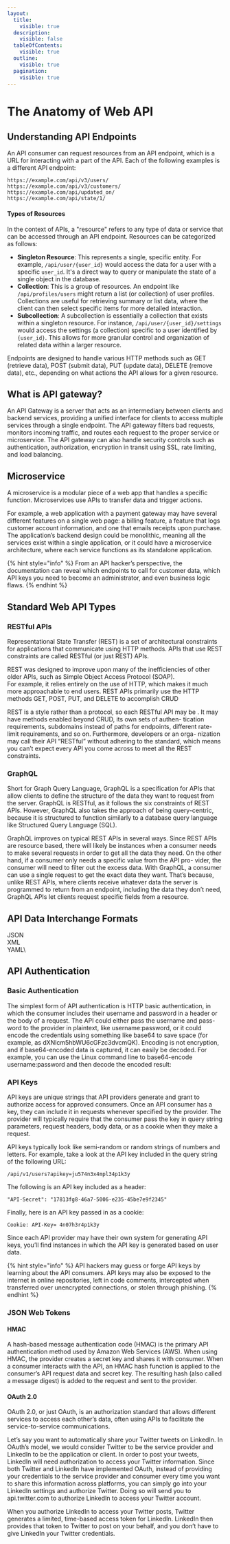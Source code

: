 ```yaml
---
layout:
  title:
    visible: true
  description:
    visible: false
  tableOfContents:
    visible: true
  outline:
    visible: true
  pagination:
    visible: true
---
```


# The Anatomy of Web API

## Understanding API Endpoints

An API consumer can request resources from an API endpoint, which is a URL for interacting with a part of the API. Each of the following examples is a different API endpoint:&#x20;

```
https://example.com/api/v3/users/ 
https://example.com/api/v3/customers/ 
https://example.com/api/updated_on/ 
https://example.com/api/state/1/ 
```

#### Types of Resources

In the context of APIs, a "resource" refers to any type of data or service that can be accessed through an API endpoint. Resources can be categorized as follows:

* **Singleton Resource**: This represents a single, specific entity. For example, `/api/user/{user_id}` would access the data for a user with a specific `user_id`. It's a direct way to query or manipulate the state of a single object in the database.
* **Collection**: This is a group of resources. An endpoint like `/api/profiles/users` might return a list (or collection) of user profiles. Collections are useful for retrieving summary or list data, where the client can then select specific items for more detailed interaction.
* **Subcollection**: A subcollection is essentially a collection that exists within a singleton resource. For instance, `/api/user/{user_id}/settings` would access the settings (a collection) specific to a user identified by `{user_id}`. This allows for more granular control and organization of related data within a larger resource.

Endpoints are designed to handle various HTTP methods such as GET (retrieve data), POST (submit data), PUT (update data), DELETE (remove data), etc., depending on what actions the API allows for a given resource.

## What is API gateway?

An API Gateway is a server that acts as an intermediary between clients and backend services, providing a unified interface for clients to access multiple services through a single endpoint. The API gateway filters bad requests, monitors incoming traffic, and routes each request to the proper service or microservice. The API gateway can also handle security controls such as authentication, authorization, encryption in transit using SSL, rate limiting, and load balancing.

## Microservice&#x20;

A microservice is a modular piece of a web app that handles a specific function. Microservices use APIs to transfer data and trigger actions.&#x20;

For example, a web application with a payment gateway may have several different features on a single web page: a billing feature, a feature that logs customer account information, and one that emails receipts upon purchase. The application’s backend design could be monolithic, meaning all the services exist within a single application, or it could have a microservice architecture, where each service functions as its standalone application.

{% hint style="info" %}
From an API hacker’s perspective, the documentation can reveal which endpoints to call for customer data, which API keys you need to become an administrator, and even business logic flaws.
{% endhint %}

## Standard Web API Types

### RESTful APIs

Representational State Transfer (REST) is a set of architectural constraints for applications that communicate using HTTP methods. APIs that use REST constraints are called RESTful (or just REST) APIs.

REST was designed to improve upon many of the inefficiencies of other older APIs, such as Simple Object Access Protocol (SOAP).\
For example, it relies entirely on the use of HTTP, which makes it much more approachable to end users. REST APIs primarily use the HTTP methods GET, POST, PUT, and DELETE to accomplish CRUD

REST is a style rather than a protocol, so each RESTful API may be . It may have methods enabled beyond CRUD, its own sets of authen- tication requirements, subdomains instead of paths for endpoints, different rate-limit requirements, and so on. Furthermore, developers or an orga- nization may call their API “RESTful” without adhering to the standard, which means you can’t expect every API you come across to meet all the REST constraints.

### GraphQL

Short for Graph Query Language, GraphQL is a specification for APIs that allow clients to define the structure of the data they want to request from the server. GraphQL is RESTful, as it follows the six constraints of REST APIs. However, GraphQL also takes the approach of being query-centric, because it is structured to function similarly to a database query language like Structured Query Language (SQL).

GraphQL improves on typical REST APIs in several ways. Since REST APIs are resource based, there will likely be instances when a consumer needs to make several requests in order to get all the data they need. On the other hand, if a consumer only needs a specific value from the API pro- vider, the consumer will need to filter out the excess data. With GraphQL, a consumer can use a single request to get the exact data they want. That’s because, unlike REST APIs, where clients receive whatever data the server is programmed to return from an endpoint, including the data they don’t need, GraphQL APIs let clients request specific fields from a resource.

## API Data Interchange Formats

JSON\
XML\
YAML\


## API Authentication

### Basic Authentication

The simplest form of API authentication is HTTP basic authentication, in which the consumer includes their username and password in a header or the body of a request. The API could either pass the username and pass- word to the provider in plaintext, like username:password, or it could encode the credentials using something like base64 to save space (for example, as dXNlcm5hbWU6cGFzc3dvcmQK). Encoding is not encryption, and if base64-encoded data is captured, it can easily be decoded. For example, you can use the Linux command line to base64-encode username:password and then decode the encoded result:

### API Keys

API keys are unique strings that API providers generate and grant to authorize access for approved consumers. Once an API consumer has a key, they can include it in requests whenever specified by the provider. The provider will typically require that the consumer pass the key in query string parameters, request headers, body data, or as a cookie when they make a request.&#x20;

API keys typically look like semi-random or random strings of numbers and letters. For example, take a look at the API key included in the query string of the following URL:&#x20;

```
/api/v1/users?apikey=ju574n3x4mpl34p1k3y 
```

The following is an API key included as a header:&#x20;

```
"API-Secret": "17813fg8-46a7-5006-e235-45be7e9f2345" 
```

Finally, here is an API key passed in as a cookie:&#x20;

```
Cookie: API-Key= 4n07h3r4p1k3y
```

Since each API provider may have their own system for generating API keys, you’ll find instances in which the API key is generated based on user data.&#x20;

{% hint style="info" %}
API hackers may guess or forge API keys by learning about the API consumers. API keys may also be exposed to the internet in online repositories, left in code comments, intercepted when transferred over unencrypted connections, or stolen through phishing.
{% endhint %}

### JSON Web Tokens

#### HMAC

A hash-based message authentication code (HMAC) is the primary API authentication method used by Amazon Web Services (AWS). When using HMAC, the provider creates a secret key and shares it with consumer. When a consumer interacts with the API, an HMAC hash function is applied to the consumer’s API request data and secret key. The resulting hash (also called a message digest) is added to the request and sent to the provider.

#### OAuth 2.0

OAuth 2.0, or just OAuth, is an authorization standard that allows different services to access each other’s data, often using APIs to facilitate the service-to-service communications.

Let’s say you want to automatically share your Twitter tweets on LinkedIn. In OAuth’s model, we would consider Twitter to be the service provider and LinkedIn to be the application or client. In order to post your tweets, LinkedIn will need authorization to access your Twitter information. Since both Twitter and LinkedIn have implemented OAuth, instead of providing your credentials to the service provider and consumer every time you want to share this information across platforms, you can simply go into your LinkedIn settings and authorize Twitter. Doing so will send you to api.twitter.com to authorize LinkedIn to access your Twitter account.

When you authorize LinkedIn to access your Twitter posts, Twitter generates a limited, time-based access token for LinkedIn. LinkedIn then provides that token to Twitter to post on your behalf, and you don’t have to give LinkedIn your Twitter credentials.
